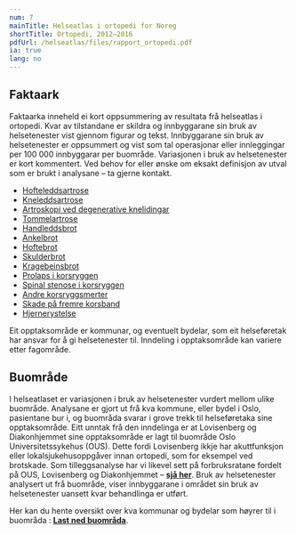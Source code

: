 ```yaml
---
num: 7
mainTitle: Helseatlas i ortopedi for Noreg
shortTitle: Ortopedi, 2012–2016
pdfUrl: /helseatlas/files/rapport_ortopedi.pdf
ia: true
lang: no
---
```


## Faktaark

Faktaarka inneheld ei kort oppsummering av resultata frå helseatlas i ortopedi. Kvar av tilstandane er skildra og innbyggarane sin bruk av helsetenester vist gjennom figurar og tekst. Innbyggarane sin bruk av helsetenester er oppsummert og vist som tal operasjonar eller innleggingar per 100 000 innbyggarar per buområde. Variasjonen i bruk av helsetenester er kort kommentert.
Ved behov for eller ønske om eksakt definisjon av utval som er brukt i analysane – ta gjerne kontakt.

- [Hofteleddsartrose](/helseatlas/files/ortopedi_faktaark_hofteleddsartrose.pdf)
- [Kneleddsartrose](/helseatlas/files/ortopedi_faktaark_kneleddsartrose.pdf)
- [Artroskopi ved degenerative knelidingar](/helseatlas/files/ortopedi_faktaark_artroskopi_ved_degenerative_knelidingar.pdf)
- [Tommelartrose](/helseatlas/files/ortopedi_faktaark_tommelartrose.pdf)
- [Handleddsbrot](/helseatlas/files/ortopedi_faktaark_handleddsbrot.pdf)
- [Ankelbrot](/helseatlas/files/ortopedi_faktaark_ankelbrot.pdf)
- [Hoftebrot](/helseatlas/files/ortopedi_faktaark_hoftebrot.pdf)
- [Skulderbrot](/helseatlas/files/ortopedi_faktaark_skulderbrot.pdf)
- [Kragebeinsbrot](/helseatlas/files/ortopedi_faktaark_kragebeinsbrot.pdf)
- [Prolaps i korsryggen](/helseatlas/files/ortopedi_faktaark_prolaps_i_korsryggen.pdf)
- [Spinal stenose i korsryggen](/helseatlas/files/ortopedi_faktaark_spinal_stenose_i_korsryggen.pdf)
- [Andre korsryggsmerter](/helseatlas/files/ortopedi_faktaark_andre_korsryggsmerter.pdf)
- [Skade på fremre korsband](/helseatlas/files/ortopedi_faktaark_skade_pa_fremre_korsband.pdf)
- [Hjernerystelse](/helseatlas/files/ortopedi_faktaark_hjernerystelse.pdf)

Eit opptaksområde er kommunar, og eventuelt bydelar, som eit helseføretak har ansvar for å gi helsetenester til. Inndeling i opptaksområde kan variere etter fagområde.

## Buområde

I helseatlaset er variasjonen i bruk av helsetenester vurdert mellom ulike buområde. Analysane er gjort ut frå kva kommune, eller bydel i Oslo, pasientane bur i, og buområda svarar i grove trekk til helseføretaka sine opptaksområde. Eitt unntak frå den inndelinga er at Lovisenberg og Diakonhjemmet sine opptaksområde er lagt til buområde Oslo Universitetssykehus (OUS). Dette fordi Lovisenberg ikkje har akuttfunksjon eller lokalsjukehusoppgåver innan ortopedi, som for eksempel ved brotskade. Som tilleggsanalyse har vi likevel sett på forbruksratane fordelt på OUS, Lovisenberg og Diakonhjemmet – **[sjå her](https://helseatlas.no/buomr%C3%A5de-ous)**. Bruk av helsetenester analysert ut frå buområde, viser innbyggarane i området sin bruk av helsetenester uansett kvar behandlinga er utført.

Her kan du hente oversikt over kva kommunar og bydelar som høyrer til i buområda : **[Last ned buområda](/helseatlas/files/ortopedi_buomraader.pdf)**.
